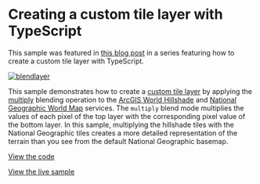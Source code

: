 # Creating a custom tile layer with TypeScript

This sample was featured in [this blog post](https://blogs.esri.com/esri/arcgis/2017/10/27/creating-a-custom-tile-layer-with-typescript/) in a series featuring how to create a custom tile layer with TypeScript.

[![blendlayer](https://blogs.esri.com/esri/arcgis/files/2017/10/blendlayer.png)](https://ubatsukh.github.io/blendlayer/)

This sample demonstrates how to create a [custom tile layer](https://developers.arcgis.com/javascript/latest/api-reference/esri-layers-BaseTileLayer.html) by applying the [multiply](https://developer.mozilla.org/en-US/docs/Web/API/CanvasRenderingContext2D/globalCompositeOperation)
blending operation to the [ArcGIS World Hillshade](https://services.arcgisonline.com/arcgis/rest/services/Elevation/World_Hillshade/MapServer)
and [National Geographic World Map](https://services.arcgisonline.com/arcgis/rest/services/NatGeo_World_Map/MapServer)
services. The `multiply` blend mode multiplies the values of each pixel of the top layer with the corresponding pixel value of the bottom layer. In this sample, multiplying the hillshade tiles with the National Geographic tiles creates a more detailed representation of the terrain than you see from the default National Geographic basemap.

[View the code](https://github.com/ubatsukh/arcgis-js-api-demos/tree/master/blendlayer)

[View the live sample](https://ubatsukh.github.io/blendlayer/)
